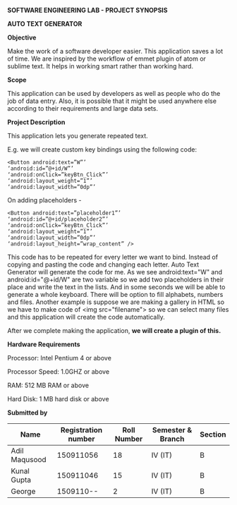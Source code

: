 **SOFTWARE ENGINEERING LAB - PROJECT SYNOPSIS**

**AUTO TEXT GENERATOR**

**Objective**

Make the work of a software developer easier. This application saves a lot of time. We are inspired by the workflow of emmet plugin of atom or sublime text. It helps in working smart rather than working hard.

**Scope**

This application can be used by developers as well as people who do the job of data entry. Also, it is possible that it might be used anywhere else according to their requirements and large data sets.

**Project Description**

This application lets you generate repeated text.

E.g. we will create custom key bindings using the following code:

```
<Button android:text=”W”’
‘android:id=”@+id/W”’
‘android:onClick=”keyBtn_Click”’
‘android:layout_weight=”1”’
‘android:layout_width=”0dp”’
```
On adding placeholders - 

```
<Button android:text=”placeholder1”’
‘android:id=”@+id/placeholder2”’
‘android:onClick=”keyBtn_Click”’
‘android:layout_weight=”1”’
‘android:layout_width=”0dp”’
‘android:layout_height=”wrap_content” />

```
This code has to be repeated for every letter we want to bind. Instead of copying and pasting the code and changing each letter. Auto Text Generator will generate the code for me. As we see android:text=&quot;W&quot; and android:id=&quot;@+id/W&quot; are two variable so we add two placeholders in their place and write the text in the lists. And in some seconds we will be able to generate a whole keyboard. There will be option to fill alphabets, numbers and files. Another example is suppose we are making a gallery in HTML so we have to make code of &lt;img src=&quot;filename&quot;&gt; so we can select many files and this application will create the code automatically.

After we complete making the application, **we will create a plugin of this.**

**Hardware Requirements**

Processor: Intel Pentium 4 or above

Processor Speed: 1.0GHZ or above

RAM:  512 MB RAM or above

Hard Disk:  1 MB hard disk or above

**Submitted by**

| Name | Registration number | Roll Number | Semester &amp; Branch | Section |
| --- | --- | --- | --- | --- |
| Adil Maqusood | 150911056 | 18 | IV (IT) | B |
| Kunal Gupta | 150911046 | 15 | IV (IT) | B |
| George | 1509110-- | 2 | IV (IT) | B |
